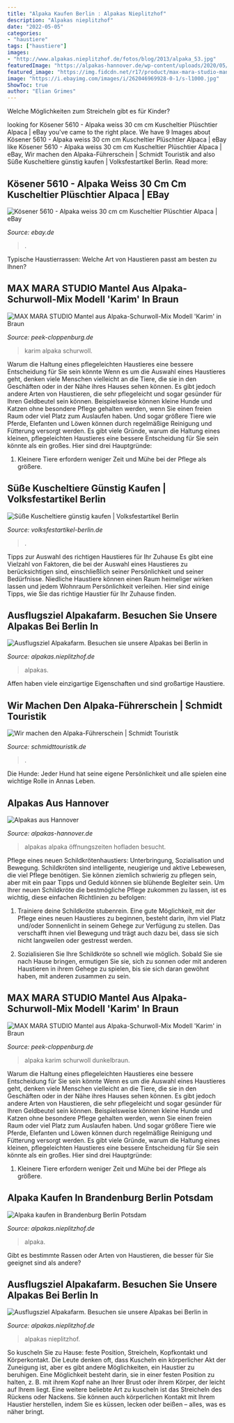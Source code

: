 ```yaml
---
title: "Alpaka Kaufen Berlin : Alpakas Nieplitzhof"
description: "Alpakas nieplitzhof"
date: "2022-05-05"
categories:
- "haustiere"
tags: ["haustiere"]
images:
- "http://www.alpakas.nieplitzhof.de/fotos/blog/2013/alpaka_53.jpg"
featuredImage: "https://alpakas-hannover.de/wp-content/uploads/2020/05/IMG_6274.jpg"
featured_image: "https://img.fidcdn.net/r17/product/max-mara-studio-mantel-aus-alpaka-schurwoll-mix-modell-karim-dunkelbraun_1391354,73d644,450x600f.jpg"
image: "https://i.ebayimg.com/images/i/262046969928-0-1/s-l1000.jpg"
ShowToc: true
author: "Elian Grimes"
---
```



Welche Möglichkeiten zum Streicheln gibt es für Kinder?

	

		
looking for Kösener 5610 - Alpaka weiss 30 cm cm Kuscheltier Plüschtier Alpaca | eBay you've came to the right place. We have 9 Images about Kösener 5610 - Alpaka weiss 30 cm cm Kuscheltier Plüschtier Alpaca | eBay like Kösener 5610 - Alpaka weiss 30 cm cm Kuscheltier Plüschtier Alpaca | eBay, Wir machen den Alpaka-Führerschein | Schmidt Touristik and also Süße Kuscheltiere günstig kaufen | Volksfestartikel Berlin. Read more:
		
    
## Kösener 5610 - Alpaka Weiss 30 Cm Cm Kuscheltier Plüschtier Alpaca | EBay

<img loading=lazy src="https://i.ebayimg.com/images/i/262046969928-0-1/s-l1000.jpg" onerror="this.onerror=null;this.src='https://tse2.mm.bing.net/th?id=OIP.WH-7OSFOS1_m0IDqUqZxPAHaHf&amp;pid=15.1';" alt="Kösener 5610 - Alpaka weiss 30 cm cm Kuscheltier Plüschtier Alpaca | eBay">

_Source: ebay.de_

>. 

	

Typische Haustierrassen: Welche Art von Haustieren passt am besten zu Ihnen?

    
## MAX MARA STUDIO Mantel Aus Alpaka-Schurwoll-Mix Modell &#039;Karim&#039; In Braun

<img loading=lazy src="https://img.fidcdn.net/r14/look/61141eb2846eec04f1164659,450x600f.jpg" onerror="this.onerror=null;this.src='https://tse3.mm.bing.net/th?id=OIP.JITzKU8ddPkd2rJYqrv1IAAAAA&amp;pid=15.1';" alt="MAX MARA STUDIO Mantel aus Alpaka-Schurwoll-Mix Modell &#039;Karim&#039; in Braun">

_Source: peek-cloppenburg.de_

>karim alpaka schurwoll. 

	

Warum die Haltung eines pflegeleichten Haustieres eine bessere Entscheidung für Sie sein könnte
Wenn es um die Auswahl eines Haustieres geht, denken viele Menschen vielleicht an die Tiere, die sie in den Geschäften oder in der Nähe ihres Hauses sehen können. Es gibt jedoch andere Arten von Haustieren, die sehr pflegeleicht und sogar gesünder für Ihren Geldbeutel sein können. Beispielsweise können kleine Hunde und Katzen ohne besondere Pflege gehalten werden, wenn Sie einen freien Raum oder viel Platz zum Auslaufen haben. Und sogar größere Tiere wie Pferde, Elefanten und Löwen können durch regelmäßige Reinigung und Fütterung versorgt werden. Es gibt viele Gründe, warum die Haltung eines kleinen, pflegeleichten Haustieres eine bessere Entscheidung für Sie sein könnte als ein großes. Hier sind drei Hauptgründe:
1) Kleinere Tiere erfordern weniger Zeit und Mühe bei der Pflege als größere.

    
## Süße Kuscheltiere Günstig Kaufen | Volksfestartikel Berlin

<img loading=lazy src="https://volksfestartikel-berlin.de/media/image/product/5577/md/alpaka-kuscheltier-ca-24-cm-glitzer-alpakas.jpg" onerror="this.onerror=null;this.src='https://tse3.mm.bing.net/th?id=OIP.znY-cIgHAcJ1_nBxK4I0jQHaHa&amp;pid=15.1';" alt="Süße Kuscheltiere günstig kaufen | Volksfestartikel Berlin">

_Source: volksfestartikel-berlin.de_

>. 

	

Tipps zur Auswahl des richtigen Haustieres für Ihr Zuhause
Es gibt eine Vielzahl von Faktoren, die bei der Auswahl eines Haustieres zu berücksichtigen sind, einschließlich seiner Persönlichkeit und seiner Bedürfnisse. Niedliche Haustiere können einen Raum heimeliger wirken lassen und jedem Wohnraum Persönlichkeit verleihen. Hier sind einige Tipps, wie Sie das richtige Haustier für Ihr Zuhause finden.

    
## Ausflugsziel Alpakafarm. Besuchen Sie Unsere Alpakas Bei Berlin In

<img loading=lazy src="http://www.alpakas.nieplitzhof.de/fotos/alpaka-brandenburg-43.jpg" onerror="this.onerror=null;this.src='https://tse2.mm.bing.net/th?id=OIP.dJN3-F66o6b75epIbC_xtQHaKJ&amp;pid=15.1';" alt="Ausflugsziel Alpakafarm. Besuchen sie unsere Alpakas bei Berlin in">

_Source: alpakas.nieplitzhof.de_

>alpakas. 

	

Affen haben viele einzigartige Eigenschaften und sind großartige Haustiere.

    
## Wir Machen Den Alpaka-Führerschein | Schmidt Touristik

<img loading=lazy src="https://www.schmidttouristik.de/wp-content/uploads/2018/11/alpakas-brandenburg-1024x768.jpg?x58463" onerror="this.onerror=null;this.src='https://tse4.mm.bing.net/th?id=OIP.2QZJk6KbCy32tw53mh43TQHaFj&amp;pid=15.1';" alt="Wir machen den Alpaka-Führerschein | Schmidt Touristik">

_Source: schmidttouristik.de_

>. 

	

Die Hunde: Jeder Hund hat seine eigene Persönlichkeit und alle spielen eine wichtige Rolle in Annas Leben.

    
## Alpakas Aus Hannover

<img loading=lazy src="https://alpakas-hannover.de/wp-content/uploads/2020/05/IMG_6274.jpg" onerror="this.onerror=null;this.src='https://tse1.mm.bing.net/th?id=OIP.K9wRJNblUvF0yMDB0p-n_AHaJ4&amp;pid=15.1';" alt="Alpakas aus Hannover">

_Source: alpakas-hannover.de_

>alpakas alpaka öffnungszeiten hofladen besucht. 

	

Pflege eines neuen Schildkrötenhaustiers: Unterbringung, Sozialisation und Bewegung.
Schildkröten sind intelligente, neugierige und aktive Lebewesen, die viel Pflege benötigen. Sie können ziemlich schwierig zu pflegen sein, aber mit ein paar Tipps und Geduld können sie blühende Begleiter sein. Um Ihrer neuen Schildkröte die bestmögliche Pflege zukommen zu lassen, ist es wichtig, diese einfachen Richtlinien zu befolgen:
1. Trainiere deine Schildkröte stubenrein. Eine gute Möglichkeit, mit der Pflege eines neuen Haustieres zu beginnen, besteht darin, ihm viel Platz und/oder Sonnenlicht in seinem Gehege zur Verfügung zu stellen. Das verschafft ihnen viel Bewegung und trägt auch dazu bei, dass sie sich nicht langweilen oder gestresst werden.

2. Sozialisieren Sie Ihre Schildkröte so schnell wie möglich. Sobald Sie sie nach Hause bringen, ermutigen Sie sie, sich zu sonnen oder mit anderen Haustieren in ihrem Gehege zu spielen, bis sie sich daran gewöhnt haben, mit anderen zusammen zu sein.

    
## MAX MARA STUDIO Mantel Aus Alpaka-Schurwoll-Mix Modell &#039;Karim&#039; In Braun

<img loading=lazy src="https://img.fidcdn.net/r17/product/max-mara-studio-mantel-aus-alpaka-schurwoll-mix-modell-karim-dunkelbraun_1391354,73d644,450x600f.jpg" onerror="this.onerror=null;this.src='https://tse3.mm.bing.net/th?id=OIP.DcYPsMT5V_1Ooo8mAmcKyAAAAA&amp;pid=15.1';" alt="MAX MARA STUDIO Mantel aus Alpaka-Schurwoll-Mix Modell &#039;Karim&#039; in Braun">

_Source: peek-cloppenburg.de_

>alpaka karim schurwoll dunkelbraun. 

	

Warum die Haltung eines pflegeleichten Haustieres eine bessere Entscheidung für Sie sein könnte
Wenn es um die Auswahl eines Haustieres geht, denken viele Menschen vielleicht an die Tiere, die sie in den Geschäften oder in der Nähe ihres Hauses sehen können. Es gibt jedoch andere Arten von Haustieren, die sehr pflegeleicht und sogar gesünder für Ihren Geldbeutel sein können. Beispielsweise können kleine Hunde und Katzen ohne besondere Pflege gehalten werden, wenn Sie einen freien Raum oder viel Platz zum Auslaufen haben. Und sogar größere Tiere wie Pferde, Elefanten und Löwen können durch regelmäßige Reinigung und Fütterung versorgt werden. Es gibt viele Gründe, warum die Haltung eines kleinen, pflegeleichten Haustieres eine bessere Entscheidung für Sie sein könnte als ein großes. Hier sind drei Hauptgründe:
1) Kleinere Tiere erfordern weniger Zeit und Mühe bei der Pflege als größere.

    
## Alpaka Kaufen In Brandenburg Berlin Potsdam

<img loading=lazy src="http://www.alpakas.nieplitzhof.de/fotos/blog/2013/alpaka_53.jpg" onerror="this.onerror=null;this.src='https://tse4.mm.bing.net/th?id=OIP.8T4_IGXnMvZ5SL0fcx9x5gHaL2&amp;pid=15.1';" alt="Alpaka kaufen in Brandenburg Berlin Potsdam">

_Source: alpakas.nieplitzhof.de_

>alpaka. 

	

Gibt es bestimmte Rassen oder Arten von Haustieren, die besser für Sie geeignet sind als andere?

    
## Ausflugsziel Alpakafarm. Besuchen Sie Unsere Alpakas Bei Berlin In

<img loading=lazy src="http://www.alpakas.nieplitzhof.de/fotos/alpaka-brandenburg-03.jpg" onerror="this.onerror=null;this.src='https://tse3.mm.bing.net/th?id=OIP.8A__hJxihM2Q_LwkM3uH2wHaKD&amp;pid=15.1';" alt="Ausflugsziel Alpakafarm. Besuchen sie unsere Alpakas bei Berlin in">

_Source: alpakas.nieplitzhof.de_

>alpakas nieplitzhof. 

	

So kuscheln Sie zu Hause: feste Position, Streicheln, Kopfkontakt und Körperkontakt.
Die Leute denken oft, dass Kuscheln ein körperlicher Akt der Zuneigung ist, aber es gibt andere Möglichkeiten, ein Haustier zu beruhigen. Eine Möglichkeit besteht darin, sie in einer festen Position zu halten, z. B. mit ihrem Kopf nahe an Ihrer Brust oder ihrem Körper, der leicht auf Ihrem liegt. Eine weitere beliebte Art zu kuscheln ist das Streicheln des Rückens oder Nackens. Sie können auch körperlichen Kontakt mit Ihrem Haustier herstellen, indem Sie es küssen, lecken oder beißen – alles, was es näher bringt.

